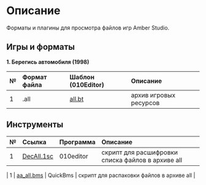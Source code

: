 # Описание

Форматы и плагины для просмотра файлов игр Amber Studio.

## Игры и форматы

**1. Берегись автомобиля (1998)**

| № | Формат файла       | Шаблон (010Editor)     |   Описание |
| :--- | :--------- | :----------- |  :---------- | 
| 1 | .all        | [all.bt](https://github.com/AlexKimov/amber-file-formats/blob/main/formats/010editor-templates/all.bt)        | архив игровых ресурсов  |

## Инструменты

| № | Ссылка | Программа |   Описание |
| :--- | :--------- | :----------- |  :---------- | 
| 1 | [DecAll.1sc](https://github.com/AlexKimov/amber-file-formats/blob/main/scripts/010editor/DecAll.1sc) | 010editor | скрипт для расшифровки списка файлов в архиве all  |

| 1 | [aa_all.bms](https://github.com/AlexKimov/amber-file-formats/blob/main/scripts/quickbms/aa_all.bms) | QuickBms | скрипт для распаковки файлов в архиве all  |
